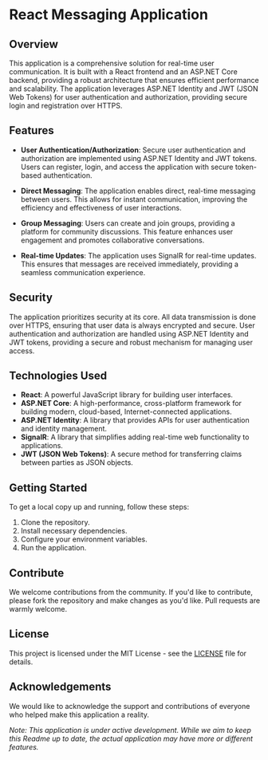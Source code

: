 # React Messaging Application

## Overview
This application is a comprehensive solution for real-time user communication. It is built with a React frontend and an ASP.NET Core backend, providing a robust architecture that ensures efficient performance and scalability. The application leverages ASP.NET Identity and JWT (JSON Web Tokens) for user authentication and authorization, providing secure login and registration over HTTPS.

## Features

- **User Authentication/Authorization**: Secure user authentication and authorization are implemented using ASP.NET Identity and JWT tokens. Users can register, login, and access the application with secure token-based authentication.

- **Direct Messaging**: The application enables direct, real-time messaging between users. This allows for instant communication, improving the efficiency and effectiveness of user interactions.

- **Group Messaging**: Users can create and join groups, providing a platform for community discussions. This feature enhances user engagement and promotes collaborative conversations.

- **Real-time Updates**: The application uses SignalR for real-time updates. This ensures that messages are received immediately, providing a seamless communication experience.

## Security
The application prioritizes security at its core. All data transmission is done over HTTPS, ensuring that user data is always encrypted and secure. User authentication and authorization are handled using ASP.NET Identity and JWT tokens, providing a secure and robust mechanism for managing user access.

## Technologies Used

- **React**: A powerful JavaScript library for building user interfaces.
- **ASP.NET Core**: A high-performance, cross-platform framework for building modern, cloud-based, Internet-connected applications.
- **ASP.NET Identity**: A library that provides APIs for user authentication and identity management.
- **SignalR**: A library that simplifies adding real-time web functionality to applications.
- **JWT (JSON Web Tokens)**: A secure method for transferring claims between parties as JSON objects.

## Getting Started

To get a local copy up and running, follow these steps:

1. Clone the repository.
2. Install necessary dependencies.
3. Configure your environment variables.
4. Run the application.

## Contribute

We welcome contributions from the community. If you'd like to contribute, please fork the repository and make changes as you'd like. Pull requests are warmly welcome.

## License

This project is licensed under the MIT License - see the [LICENSE](LICENSE.md) file for details.

## Acknowledgements

We would like to acknowledge the support and contributions of everyone who helped make this application a reality.

*Note: This application is under active development. While we aim to keep this Readme up to date, the actual application may have more or different features.*
